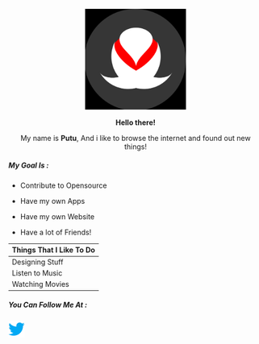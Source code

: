 <p align="center">

<img height=200 width=200 src="https://github.com/putulopi/images/blob/main/logos.jpg">

</p>

<p align="center"><b>Hello there!</b></p>

<p align="center">
My name is <b>Putu</b>,
And i like to browse the internet
and found out new things!
</p>


##### My Goal Is :             
- Contribute to Opensource

- Have my own Apps         

- Have my own Website      

- Have a lot of Friends!   


|Things That I Like To Do |
|-------------------------|
|Designing Stuff          |
|Listen to Music          |
|Watching Movies          |

##### You Can Follow Me At :

<p>
<a href="https://twitter.com/putulopi"> <img alt="Twitter" height=32 width=32 src="https://github.com/putulopi/images/blob/main/twitter.png"></a>
</p>
